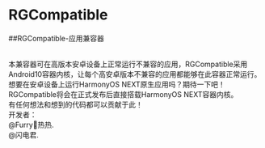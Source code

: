 # RGCompatible
##RGCompatible-应用兼容器

<br />
本兼容器可在高版本安卓设备上正常运行不兼容的应用，RGCompatible采用Android10容器内核，让每个高安卓版本不兼容的应用都能够在此容器正常运行。
<br />
想要在安卓设备上运行HarmonyOS NEXT原生应用吗？期待一下吧！RGCompatible将会在正式发布后直接搭载HarmonyOS NEXT容器内核。
<br />
有任何想法和想到的代码都可以贡献于此！
<br />
开发者：
<br />
@Furry🐾热热.
<br />
@闪电君.
